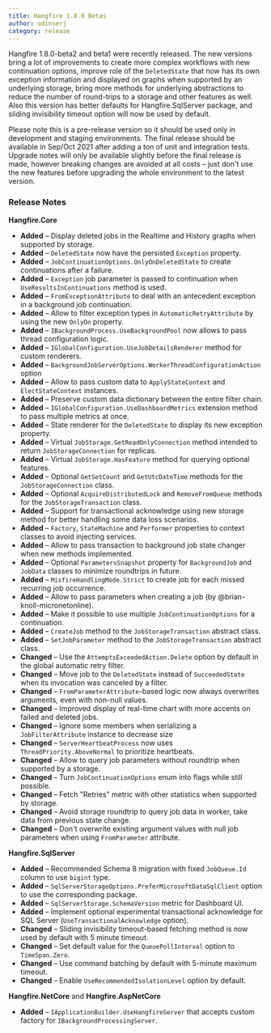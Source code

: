 ```yaml
---
title: Hangfire 1.8.0 Betas
author: odinserj
category: release
---
```


Hangfire 1.8.0-beta2 and beta1 were recently released. The new versions bring a lot of improvements to create more complex workflows with new continuation options, improve role of the `DeletedState` that now has its own exception information and displayed on graphs when supported by an underlying storage, bring more methods for underlying abstractions to reduce the number of round-trips to a storage and other features as well. Also this version has better defaults for Hangfire.SqlServer package, and sliding invisibility timeout option will now be used by default.

Please note this is a pre-release version so it should be used only in development and staging environments. The final release should be available in Sep/Oct 2021 after adding a ton of unit and integration tests. Upgrade notes will only be available slightly before the final release is made, however breaking changes are avoided at all costs – just don't use the new features before upgrading the whole environment to the latest version.

### Release Notes

**Hangfire.Core**

* **Added** – Display deleted jobs in the Realtime and History graphs when supported by storage.
* **Added** – `DeletedState` now have the persisted `Exception` property.
* **Added** – `JobContinuationOptions.OnlyOnDeletedState` to create continuations after a failure.
* **Added** – `Exception` job parameter is passed to continuation when `UseResultsInContinuations` method is used.
* **Added** – `FromExceptionAttribute` to deal with an antecedent exception in a background job continuation.
* **Added** – Allow to filter exception types in `AutomaticRetryAttribute` by using the new `OnlyOn` property.
* **Added** – `IBackgroundProcess.UseBackgroundPool` now allows to pass thread configuration logic.
* **Added** – `IGlobalConfiguration.UseJobDetailsRenderer` method for custom renderers.
* **Added** – `BackgroundJobServerOptions.WorkerThreadConfigurationAction` option
* **Added** – Allow to pass custom data to `ApplyStateContext` and `ElectStateContext` instances.
* **Added** – Preserve custom data dictionary between the entire filter chain.
* **Added** – `IGlobalConfiguration.UseDashboardMetrics` extension method to pass multiple metrics at once.
* **Added** – State renderer for the `DeletedState` to display its new exception property.
* **Added** – Virtual `JobStorage.GetReadOnlyConnection` method intended to return `JobStorageConnection` for replicas.
* **Added** – Virtual `JobStorage.HasFeature` method for querying optional features.
* **Added** – Optional `GetSetCount` and `GetUtcDateTime` methods for the `JobStorageConnection` class.
* **Added** – Optional `AcquireDistributedLock` and `RemoveFromQueue` methods for the `JobStorageTransaction` class.
* **Added** – Support for transactional acknowledge using new storage method for better handling some data loss scenarios.
* **Added** – `Factory`, `StateMachine` and `Performer` properties to context classes to avoid injecting services.
* **Added** – Allow to pass transaction to background job state changer when new methods implemented.
* **Added** – Optional `ParametersSnapshot` property for `BackgroundJob` and `JobData` classes to minimize roundtrips in future.
* **Added** – `MisfireHandlingMode.Strict` to create job for each missed recurring job occurrence.
* **Added** – Allow to pass parameters when creating a job (by @brian-knoll-micronetonline).
* **Added** – Make it possible to use multiple `JobContinuationOptions` for a continuation.
* **Added** – `CreateJob` method to the `JobStorageTransaction` abstract class.
* **Added** – `SetJobParameter` method to the `JobStorageTransaction` abstract class.
* **Changed** – Use the `AttemptsExceededAction.Delete` option by default in the global automatic retry filter.
* **Changed** – Move job to the `DeletedState` instead of `SucceededState` when its invocation was canceled by a filter.
* **Changed** – `FromParameterAttribute`-based logic now always overwrites arguments, even with non-null values.
* **Changed** – Improved display of real-time chart with more accents on failed and deleted jobs.
* **Changed** – Ignore some members when serializing a `JobFilterAttribute` instance to decrease size
* **Changed** – `ServerHeartbeatProcess` now uses `ThreadPriority.AboveNormal` to prioritize heartbeats.
* **Changed** – Allow to query job parameters without roundtrip when supported by a storage.
* **Changed** – Turn `JobContinuationOptions` enum into flags while still possible.
* **Changed** – Fetch "Retries" metric with other statistics when supported by storage.
* **Changed** – Avoid storage roundtrip to query job data in worker, take data from previous state change.
* **Changed** – Don't overwrite existing argument values with null job parameters when using `FromParameter` attribute.

**Hangfire.SqlServer**

* **Added** – Recommended Schema 8 migration with fixed `JobQueue.Id` column to use `bigint` type.
* **Added** – `SqlServerStorageOptions.PreferMicrosoftDataSqlClient` option to use the corresponding package.
* **Added** – `SqlServerStorage.SchemaVersion` metric for Dashboard UI.
* **Added** – Implement optional experimental transactional acknowledge for SQL Server (`UseTransactionalAcknowledge` option).
* **Changed** – Sliding invisibility timeout-based fetching method is now used by default with 5 minute timeout.
* **Changed** – Set default value for the `QueuePollInterval` option to `TimeSpan.Zero`.
* **Changed** – Use command batching by default with 5-minute maximum timeout.
* **Changed** – Enable `UseRecommendedIsolationLevel` option by default.

**Hangfire.NetCore** and **Hangfire.AspNetCore**

* **Added** – `IApplicationBuilder.UseHangfireServer` that accepts custom factory for `IBackgroundProcessingServer`.
